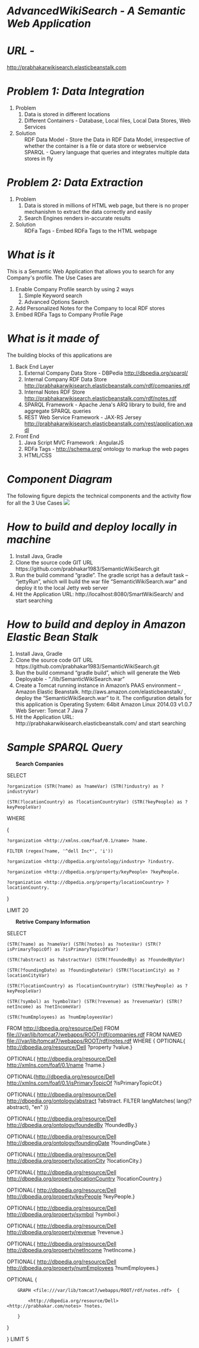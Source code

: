 # <em>AdvancedWikiSearch - A Semantic Web Application</em>

# <em>URL - </em>
<a href="http://prabhakarwikisearch.elasticbeanstalk.com">http://prabhakarwikisearch.elasticbeanstalk.com</a>

# <em>Problem 1: Data Integration</em>
  <ol>
    <li>Problem
        <ol>
          <li>Data is stored in different locations</li>
          <li>Different Containers - Database, Local files, Local Data Stores, Web Services</li>
        </ol>
    </li>
    <li>Solution
      <ol>RDF Data Model - Store the Data in RDF Data Model, irrespective of whether the container is a file or data store or webservice</ol>
      <ol>SPARQL - Query language that queries and integrates multiple data stores in fly</ol>
    </li>
  </ol>
  
# <em>Problem 2: Data Extraction</em>
  <ol>
    <li>Problem
        <ol>
          <li>Data is stored in millions of HTML web page, but there is no proper mechanishm to extract the data correctly and easily</li>
          <li>Search Engines renders in-accurate results</li>
        </ol>
    </li>
    <li>Solution
      <ol>RDFa Tags - Embed RDFa Tags to the HTML webpage</ol>
    </li>
  </ol>
  

# <em>What is it</em>
This is a Semantic Web Application that allows you to search for any Company's profile. 
The Use Cases are
  <ol>
    <li>Enable Company Profile search by using 2 ways
        <ol>
          <li>Simple Keyword search</li>
          <li>Advanced Options Search</li>
        </ol>
    </li>
    <li>Add Personalized Notes for the Company to local RDF stores</li>
    <li>Embed RDFa Tags to Company Profile Page</li>
  </ol>

# <em>What is it made of</em>
  The building blocks of this applications are
    <ol>
      <li>Back End Layer
            <ol>
                <li>External Company Data Store - DBPedia <a href="http://dbpedia.org/sparql/">http://dbpedia.org/sparql/</a></li>
                <li>Internal Company RDF Data Store http://prabhakarwikisearch.elasticbeanstalk.com/rdf/companies.rdf</li>
                <li>Internal Notes RDF Store http://prabhakarwikisearch.elasticbeanstalk.com/rdf/notes.rdf</li>
                <li>SPARQL Framework - Apache Jena's ARQ library to build, fire and aggregate SPARQL queries</li>
                <li>REST Web Service Framework - JAX-RS Jersey http://prabhakarwikisearch.elasticbeanstalk.com/rest/application.wadl</li>
            </ol>
      </li>
      <li>Front End
          <ol>
            <li>Java Script MVC Framework : AngularJS </li>
            <li>RDFa Tags - <a href="http://schema.org/">http://schema.org/</a> ontology to markup the web pages</li>
            <li>HTML/CSS</li>
          </ol>
      </li>
    </ol>
    
# <em>Component Diagram</em>
  The following figure depicts the technical components and the activity flow for all the 3 Use Cases
  <img src="https://s3-us-west-2.amazonaws.com/semanticwikisearch/images/ComponentDiagram.png"/>
  
# <em>How to build and deploy locally in machine</em>
  <ol>
  	<li>Install Java, Gradle</li>
  	<li>Clone the source code GIT URL https://github.com/prabhakar1983/SemanticWikiSearch.git</li>
  	<li>Run the build command “gradle”. The gradle script has a default task – “jettyRun”, which will build the war file “SemanticWikiSearch.war” and deploy it to the local Jetty web server</li> 
  	<li>Hit the Application URL: http://localhost:8080/SmartWikiSearch/ and start searching</li>
  </ol>
  
# <em>How to build and deploy in Amazon Elastic Bean Stalk</em>
  <ol>
  	<li>Install Java, Gradle</li>
  	<li>Clone the source code GIT URL https://github.com/prabhakar1983/SemanticWikiSearch.git</li>
  	<li>Run the build command “gradle build”, which will generate the Web Deployable - “./lib/SemanticWikiSearch.war”</li> 
  	<li>Create a Tomcat running instance in Amazon’s PAAS environment – Amazon Elastic Beanstalk. http://aws.amazon.com/elasticbeanstalk/ , deploy the “SemanticWikiSearch.war” to it. 
The configuration details for this application is
 	Operating System: 64bit Amazon Linux 2014.03 v1.0.7
Web Server: Tomcat 7 Java 7
</li>
  	<li>Hit the Application URL: http://prabhakarwikisearch.elasticbeanstalk.com/ and start searching</li>
  </ol>

# <em>Sample SPARQL Query</em>
  <ol><b>Search Companies</b></ol>
  
  SELECT 
  
    ?organization (STR(?name) as ?nameVar) (STR(?industry) as ?industryVar) 
    
    (STR(?locationCountry) as ?locationCountryVar) (STR(?keyPeople) as ?keyPeopleVar) 
    
  WHERE 
  
  {
  
    ?organization <http://xmlns.com/foaf/0.1/name> ?name. 
    
    FILTER (regex(?name, '^dell Inc*', 'i')) 
    
    ?organization <http://dbpedia.org/ontology/industry> ?industry.  
    
    ?organization <http://dbpedia.org/property/keyPeople> ?keyPeople. 
    
    ?organization <http://dbpedia.org/property/locationCountry> ?locationCountry.  
    
  }
  
  LIMIT 20
  
  <ol><b>Retrive Company Information</b></ol>
  
SELECT 

    (STR(?name) as ?nameVar) (STR(?notes) as ?notesVar) (STR(?isPrimaryTopicOf) as ?isPrimaryTopicOfVar) 
    
    (STR(?abstract) as ?abstractVar) (STR(?foundedBy) as ?foundedByVar) 
    
    (STR(?foundingDate) as ?foundingDateVar) (STR(?locationCity) as ?locationCityVar) 
    
    (STR(?locationCountry) as ?locationCountryVar) (STR(?keyPeople) as ?keyPeopleVar) 
    
    (STR(?symbol) as ?symbolVar) (STR(?revenue) as ?revenueVar) (STR(?netIncome) as ?netIncomeVar) 
    
    (STR(?numEmployees) as ?numEmployeesVar) 
    
FROM 
    <http://dbpedia.org/resource/Dell> 
FROM 
    <file:///var/lib/tomcat7/webapps/ROOT/rdf/companies.rdf> 
FROM NAMED 
    <file:///var/lib/tomcat7/webapps/ROOT/rdf/notes.rdf> 
WHERE 
{ 
  OPTIONAL{ <http://dbpedia.org/resource/Dell> ?property ?value.} 
  
  OPTIONAL{ <http://dbpedia.org/resource/Dell> <http://xmlns.com/foaf/0.1/name> ?name.}
  
  OPTIONAL{<http://dbpedia.org/resource/Dell> <http://xmlns.com/foaf/0.1/isPrimaryTopicOf> ?isPrimaryTopicOf.} 
  
  OPTIONAL{ <http://dbpedia.org/resource/Dell> <http://dbpedia.org/ontology/abstract> ?abstract. 
                FILTER langMatches( lang(?abstract), "en" )} 
              
  OPTIONAL{ <http://dbpedia.org/resource/Dell> <http://dbpedia.org/ontology/foundedBy> ?foundedBy.} 
  
  OPTIONAL{ <http://dbpedia.org/resource/Dell> <http://dbpedia.org/ontology/foundingDate> ?foundingDate.} 
  
  OPTIONAL{ <http://dbpedia.org/resource/Dell> <http://dbpedia.org/property/locationCity> ?locationCity.}
  
  OPTIONAL{ <http://dbpedia.org/resource/Dell> <http://dbpedia.org/property/locationCountry> ?locationCountry.} 
  
  OPTIONAL{ <http://dbpedia.org/resource/Dell> <http://dbpedia.org/property/keyPeople> ?keyPeople.} 
  
  OPTIONAL{ <http://dbpedia.org/resource/Dell> <http://dbpedia.org/property/symbol> ?symbol.} 
  
  OPTIONAL{ <http://dbpedia.org/resource/Dell> <http://dbpedia.org/property/revenue> ?revenue.} 
  
  OPTIONAL{ <http://dbpedia.org/resource/Dell> <http://dbpedia.org/property/netIncome> ?netIncome.} 
  
  OPTIONAL{ <http://dbpedia.org/resource/Dell> <http://dbpedia.org/property/numEmployees> ?numEmployees.}
  
  OPTIONAL {
  
        GRAPH <file:///var/lib/tomcat7/webapps/ROOT/rdf/notes.rdf>  {
        
            <http://dbpedia.org/resource/Dell> <http://prabhakar.com/notes> ?notes.
            
        }
        
  }
  
} LIMIT 5
            
